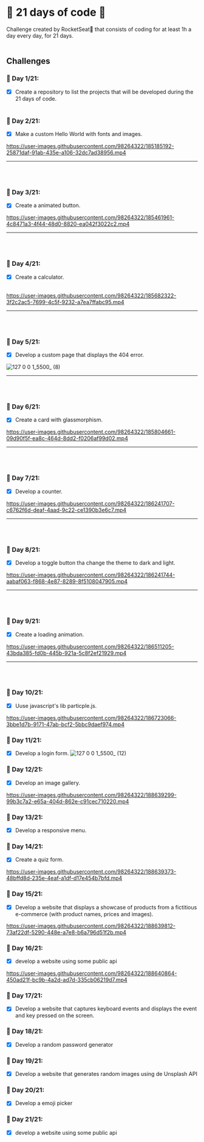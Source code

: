 # 📆 21 days of code 🚀
Challenge created by RocketSeat🚀 that consists of coding for at least 1h a day every day, for 21 days.
<br>
<br>
## Challenges

### 📆 Day 1/21:
- [x]  Create a repository to list the projects that will be developed during the 21 days of code. <br> <br>

### 📆 Day 2/21:
- [x] Make a custom Hello World with fonts and images.

https://user-images.githubusercontent.com/98264322/185185192-25871daf-91ab-435e-a106-32dc7ad38956.mp4

<hr>
<br> <br>

### 📆 Day 3/21:
- [x] Create a animated button. 

https://user-images.githubusercontent.com/98264322/185461961-4c8471a3-4f44-48d0-8820-ea042f3022c2.mp4

<hr>
<br> <br>

### 📆 Day 4/21:
- [x] Create a calculator. <br> <br>

https://user-images.githubusercontent.com/98264322/185682322-3f2c2ac5-7699-4c5f-9232-a7ea7ffabc95.mp4

<hr>
<br> <br>

### 📆 Day 5/21:
- [x] Develop a custom page that displays the 404 error. 

![127 0 0 1_5500_ (8)](https://user-images.githubusercontent.com/98264322/185762539-b9e8f3e0-2bb0-434a-968f-27ffe16e73ad.png)

<hr><br><br>

### 📆 Day 6/21:
- [x] Create a card with glassmorphism.


https://user-images.githubusercontent.com/98264322/185804661-09d90f5f-ea8c-464d-8dd2-f0206af99d02.mp4

<hr>
<br> <br>

### 📆 Day 7/21:
- [x] Develop a counter. 


https://user-images.githubusercontent.com/98264322/186241707-c6762f6d-deaf-4aad-9c22-ce1390b3e6c7.mp4


<hr> <br> <br>

### 📆 Day 8/21:
- [x] Develop a toggle button tha change the theme to dark and light.


https://user-images.githubusercontent.com/98264322/186241744-aabaf063-f868-4e87-8289-8f5108047905.mp4

<hr> <br> <br>

### 📆 Day 9/21:
- [x] Create a loading animation.


https://user-images.githubusercontent.com/98264322/186511205-43bda385-fd0b-445b-921a-5c8f2ef21929.mp4

<hr> <br><br>

### 📆 Day 10/21:
- [x] Uuse javascript's lib particple.js.


https://user-images.githubusercontent.com/98264322/186723066-3bbe1d7b-9171-47ab-bcf2-5bbc9daef974.mp4


### 📆 Day 11/21:
- [x] Develop a login form.
![127 0 0 1_5500_ (12)](https://user-images.githubusercontent.com/98264322/188639058-de558ad8-07a0-4a69-95e3-4ba838282edd.png)


### 📆 Day 12/21:
- [x] Develop an image gallery.


https://user-images.githubusercontent.com/98264322/188639299-99b3c7a2-e65a-404d-862e-c91cec710220.mp4


### 📆 Day 13/21:
- [x] Develop a responsive menu.

### 📆 Day 14/21:
- [x] Create a quiz form.

https://user-images.githubusercontent.com/98264322/188639373-48bffd8d-235e-4eaf-a1df-d17e454b7bfd.mp4


### 📆 Day 15/21:
- [x] Develop a website that displays a showcase of products from a fictitious e-commerce (with product names, prices and images).

https://user-images.githubusercontent.com/98264322/188639812-73af22df-5290-448e-a7e8-b6a796d51f2b.mp4

### 📆 Day 16/21:
- [x] develop a website using some public api


https://user-images.githubusercontent.com/98264322/188640864-450ad21f-bc9b-4a2d-ad7d-335cb06219d7.mp4

### 📆 Day 17/21:
- [x] Develop a website that captures keyboard events and displays the event and key pressed on the screen.

### 📆 Day 18/21:
- [x] Develop a random password generator


### 📆 Day 19/21:
- [x] Develop a website that generates random images using de Unsplash API


### 📆 Day 20/21:
- [x] Develop a emoji picker


### 📆 Day 21/21:
- [x] develop a website using some public api

